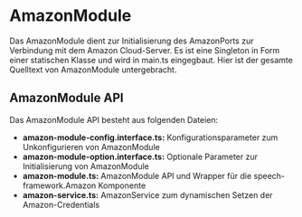 # AmazonModule

Das AmazonModule dient zur Initialisierung des AmazonPorts zur Verbindung mit dem Amazon Cloud-Server.
Es ist eine Singleton in Form einer statischen Klasse und wird in main.ts eingegbaut.
Hier ist der gesamte Quelltext von AmazonModule untergebracht.


## AmazonModule API

Das AmazonModule API besteht aus folgenden Dateien:

* **amazon-module-config.interface.ts:** Konfigurationsparameter zum Unkonfigurieren von AmazonModule
* **amazon-module-option.interface.ts:** Optionale Parameter zur Initialisierung von AmazonModule
* **amazon-module.ts:** AmazonModule API und Wrapper für die speech-framework.Amazon Komponente
* **amazon-service.ts:** AmazonService zum dynamischen Setzen der Amazon-Credentials
